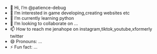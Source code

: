 - 👋 Hi, I’m @patience-debug
- 👀 I’m interested in game developing,creating websites etc
- 🌱 I’m currently learning python
- 💞️ I’m looking to collaborate on ...
- 📫 How to reach me jenahope on instagram,tiktok,youtube,xformerly twitter
- 😄 Pronouns: ...
- ⚡ Fun fact: ...

<!---
patience-debug/patience-debug is a ✨ special ✨ repository because its `README.md` (this file) appears on your GitHub profile.
You can click the Preview link to take a look at your changes.
--->
